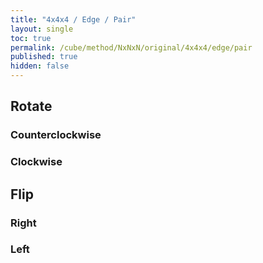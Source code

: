 ```yaml
---
title: "4x4x4 / Edge / Pair"
layout: single
toc: true
permalink: /cube/method/NxNxN/original/4x4x4/edge/pair
published: true
hidden: false
---
```


<head>
  <base target="_blank">
  <link
    rel   = "stylesheet"
    type  = "text/css"
    href  = "/assets/css/twisty/NxNxN/4x4x4.css"
  >
  <script
    src   = "https://cdn.cubing.net/js/cubing/twisty"
    type  = "module"
    defer
  ></script>
</head>



## Rotate

### Counterclockwise

<div class="twisty-wrapper">
  <twisty-player
    puzzle                    = "4x4x4"
    experimental-stickering   = "F2L"
    alg                       = "R U' R'"
    experimental-setup-alg    = "2U L U L' R U' R' U' B' U B U'"
    experimental-setup-anchor = "start"
    tempo-scale               = "1.3"
  ></twisty-player>
</div>

### Clockwise

<div class="twisty-wrapper">
  <twisty-player
    puzzle                    = "4x4x4"
    experimental-stickering   = "F2L"
    alg                       = "F R' F' R"
    experimental-setup-alg    = "2U L U L' R U' R' U' B' U B U'"
    experimental-setup-anchor = "start"
    tempo-scale               = "1.3"
  ></twisty-player>
</div>



## Flip

### Right

<div class="twisty-wrapper">
  <twisty-player
    puzzle                    = "4x4x4"
    experimental-stickering   = "F2L"
    alg                       = "R U R' F R' F' R"
    experimental-setup-alg    = "2U L U L' R U' R' U' B' U B U' R U' R'"
    experimental-setup-anchor = "start"
    tempo-scale               = "1.3"
  ></twisty-player>
</div>

### Left

<div class="twisty-wrapper">
  <twisty-player
    puzzle                    = "4x4x4"
    experimental-stickering   = "F2L"
    alg                       = "F' U' F R' F R F'"
    experimental-setup-alg    = "2U L U L' R U' R' U' B' U B U' R U' R'"
    experimental-setup-anchor = "start"
    tempo-scale               = "1.3"
  ></twisty-player>
</div>

